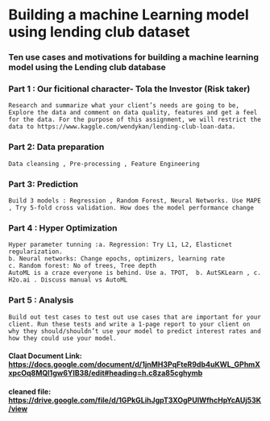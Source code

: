 # Building a machine Learning model using lending club dataset
### Ten use cases and motivations for building a machine learning model using the Lending club database

### Part 1 : Our ficitional character- Tola the Investor (Risk taker)
    Research and summarize what your client’s needs are going to be, Explore the data and comment on data quality, features and get a feel for the data. For the purpose of this assignment, we will restrict the data to https://www.kaggle.com/wendykan/lending-club-loan-data. 

### Part 2: Data preparation 
    Data cleansing , Pre-processing , Feature Engineering 

### Part 3: Prediction
    Build 3 models : Regression , Random Forest, Neural Networks. Use MAPE , Try 5-fold cross validation. How does the model performance change

### Part 4 : Hyper Optimization
    Hyper parameter tunning :a. Regression: Try L1, L2, Elasticnet regularization. 
    b. Neural networks: Change epochs, optimizers, learning rate  
    c. Random forest: No of trees, Tree depth
    AutoML is a craze everyone is behind. Use a. TPOT,  b. AutSKLearn , c. H2o.ai . Discuss manual vs AutoML 

### Part 5 : Analysis
    Build out test cases to test out use cases that are important for your client. Run these tests and write a 1-page report to your client on why they should/shouldn’t use your model to predict interest rates and how they could use your model.

#### Claat Document Link: https://docs.google.com/document/d/1jnMH3PqFteR9db4uKWL_GPhmXxpcOq8MQl1gw6YIB38/edit#heading=h.c8za85cghymb
#### cleaned file: https://drive.google.com/file/d/1GPkGLihJgpT3XOgPUlWfhcHpYcAUj53K/view
















